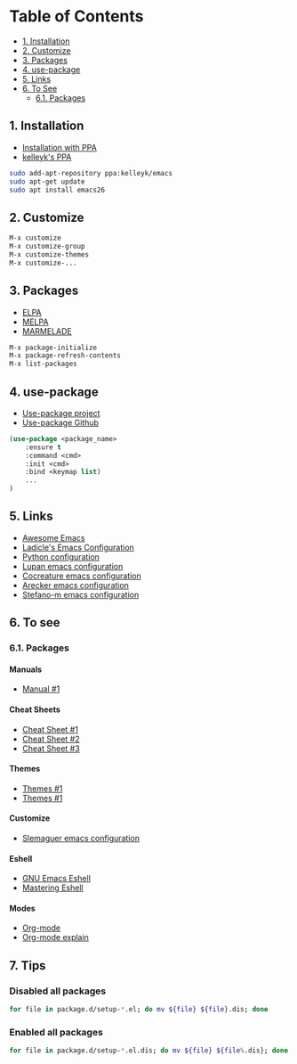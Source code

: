 <!-- TOC depthFrom:2 -->

# Table of Contents
- [1. Installation](#installation)
- [2. Customize](#customize)
- [3. Packages](#packages)
- [4. use-package](#use-package)
- [5. Links](#links)
- [6. To See](#to-see)
  - [6.1. Packages](#to-see_packages)

<!-- /TOC -->

## 1. Installation <a name="installation"></a>

* [Installation with PPA](https://www.reddit.com/r/emacs/comments/8pcw5a/what_is_the_most_painless_way_to_install_emacs_26 "Installation with PPA")
* [kelleyk's PPA](https://launchpad.net/~kelleyk/+archive/ubuntu/emacs "kelleyk's PPA")

```bash
sudo add-apt-repository ppa:kelleyk/emacs
sudo apt-get update
sudo apt install emacs26
```

## 2. Customize <a name="customize"></a>

```lisp
M-x customize
M-x customize-group
M-x customize-themes
M-x customize-...
```

## 3. Packages <a name="packages"></a>

* [ELPA](https://elpa.gnu.org "ELPA")
* [MELPA](https://melpa.org "MELPA")
* [MARMELADE](https://marmalade-repo.org/packages "MARMELADE")

```lisp
M-x package-initialize
M-x package-refresh-contents
M-x list-packages
```

## 4. use-package <a name="use-package"></a>

* [Use-package project](https://jwiegley.github.io/use-package "Use-package project")
* [Use-package Github](https://github.com/jwiegley/use-package "Use-package Github")

```lisp
(use-package <package_name>
	:ensure t
	:command <cmd>
	:init <cmd>
	:bind <keymap list)
	...
)
```

## 5. Links <a name="links"></a>

* [Awesome Emacs](https://github.com/emacs-tw/awesome-emacs "Awesome Emacs")
* [Ladicle's Emacs Configuration](https://ladicle.com/post/config "Ladicle's Emacs Configuration")
* [Python configuration](https://realpython.com/blog/python/emacs-the-best-python-editor "Python configuration")
* [Lupan emacs configuration](https://lupan.pl/dotemacs "Lupan emacs configuration")
* [Cocreature emacs configuration](https://github.com/cocreature/dotfiles/blob/master/emacs/.emacs.d/emacs.org "Cocreature emacs configuration")
* [Arecker emacs configuration](https://github.com/arecker/emacs.d "Arecker emacs configuration")
* [Stefano-m emacs configuration](https://notabug.org/stefano-m/.emacs.d "Stefano-m emacs configuration")

## 6. To see <a name="to-see"></a>

### 6.1. Packages <a name="to-see_packages"></a>

#### Manuals

* [Manual #1](http://www.linux-france.org/~pmartin/article/appli/emacs/manuel/html/index.html "Manual #1")

#### Cheat Sheets

* [Cheat Sheet #1](https://ccrma.stanford.edu/guides/package/emacs/emacs.html "Cheat Sheet #1")
* [Cheat Sheet #2](https://courses.cs.washington.edu/courses/cse351/16wi/sections/1/Cheatsheet-emacs.pdf "Cheat Sheet #2")
* [Cheat Sheet #3](https://lea-linux.org/documentations/Software-soft_edit-emacs "Cheat Sheet #3")

#### Themes

* [Themes #1](https://pawelbx.github.io/emacs-theme-gallery "Themes #1")
* [Themes #1](https://peach-melpa.org "Themes #2")

#### Customize

* [Slemaguer emacs configuration](http://www.coli.uni-saarland.de/~slemaguer/emacs/main.html "Slemaguer emacs configuration")

#### Eshell

* [GNU Emacs Eshell](https://www.gnu.org/software/emacs/manual/html_mono/eshell.html "GNU Emacs Eshell")
* [Mastering Eshell](https://www.masteringemacs.org/article/complete-guide-mastering-eshell "Mastering Eshell")

#### Modes

* [Org-mode](https://www.orgmode.org/fr/index.html "Org-mode")
* [Org-mode explain](https://linuxfr.org/news/org-mode-1-5-gerer-ses-notes-avec-gnu-emacs "Org-mode explain")

## 7. Tips <a name="tips"></a>

### Disabled all packages

``` bash
for file in package.d/setup-*.el; do mv ${file} ${file}.dis; done
```

### Enabled all packages

``` bash
for file in package.d/setup-*.el.dis; do mv ${file} ${file%.dis}; done
```
